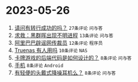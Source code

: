 # 2023-05-26

1. [请问有转行成功的吗？](https://www.v2ex.com/t/943062) `27条评论` `问与答`
1. [求救：黑群晖出现不明进程](https://www.v2ex.com/t/943052) `13条评论` `问与答`
1. [阿里巴巴辟谣网传裁员](https://www.v2ex.com/t/943066) `12条评论` `程序员`
1. [Truenas 有人用吗](https://www.v2ex.com/t/943063) `10条评论` `NAS`
1. [卡牌游戏的后端代码是如何设计的？](https://www.v2ex.com/t/943060) `8条评论` `问与答`
1. [手机](https://www.v2ex.com/t/943053) `8条评论` `Android`
1. [有轻便的头戴式降噪耳机么？](https://www.v2ex.com/t/943051) `8条评论` `问与答`
